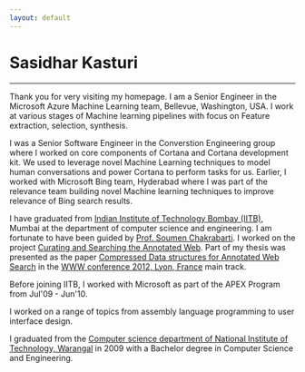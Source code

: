 ```yaml
---
layout: default
---
```


# Sasidhar Kasturi

-------

Thank you for very visiting my homepage. I am a Senior Engineer in the Microsoft Azure Machine Learning team, Bellevue, Washington, USA. I work at various stages of Machine learning pipelines with focus on Feature extraction, selection, synthesis.

I was a Senior Software Engineer in the Converstion Engineering group where I worked on core components of Cortana and Cortana development kit. We used to leverage novel Machine Learning techniques to model human conversations and power Cortana to perform tasks for us. Earlier,  I worked with Microsoft Bing team, Hyderabad where I was part of the relevance team building novel Machine learning techniques to improve relevance of Bing search results.

I have graduated from [Indian Institute of Technology Bombay (IITB)](http://www.iitb.ac.in), Mumbai at the department of computer science and engineering. I am fortunate to have been guided by [Prof. Soumen Chakrabarti](http://www.cse.iitb.ac.in/~soumen). I worked on the project [Curating and Searching the Annotated Web](https://www.cse.iitb.ac.in/~soumen/doc/CSAW/). Part of my thesis was presented as the paper [Compressed Data structures for Annotated Web Search](https://www.cse.iitb.ac.in/~soumen/doc/www2012/Cads.pdf) in the [WWW conference 2012, Lyon, France](http://www2012.wwwconference.org/) main track.

Before joining IITB, I worked with Microsoft as part of the APEX Program from Jul'09 - Jun'10.

I worked on a range of topics from assembly language programming to user interface design.

I graduated from the [Computer science department of National Institute of Technology, Warangal](https://www.nitw.ac.in/department/cse/) in 2009 with a Bachelor degree in Computer Science and Engineering.
